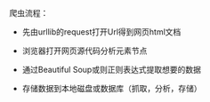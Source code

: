 爬虫流程：

- 先由urllib的request打开Url得到网页html文档

- 浏览器打开网页源代码分析元素节点

- 通过Beautiful Soup或则正则表达式提取想要的数据

- 存储数据到本地磁盘或数据库（抓取，分析，存储）
